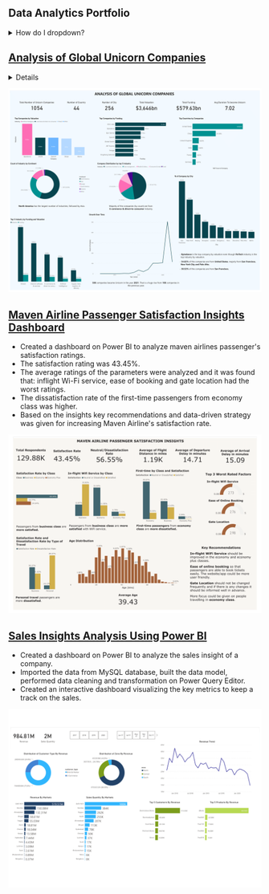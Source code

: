 ## Data Analytics Portfolio

<details>
<summary>How do I dropdown?</summary>
<br>
This is how you dropdown.
</details>

## [Analysis of Global Unicorn Companies](https://github.com/ritusantra/Analysis-of-Global-Unicorn-Companies)
<details>
  <summary> Details </summary>
  <br>
* Created a dashboard on Power BI to analyze the current landscape of unicorn companies around the globe.
*	Data cleaning and data manipulation was done in order to handle missing data. The format of the data was changed for processing of the data.
*	There are 1054 Unicorn companies and it was analysed that most of the founded companies became a Unicorn in the year 2021. 
*	It takes about 7 years for a company to become Unicorn.
*	Bytedance, Shein, SpaceX are the top three companies by valuation.
*	Even though Bytedance is from Artificial Intelligence industry, FinTech industry is the top industry by valuation.
*	47.77% of the companies are from E-commerce & direct-to-consumer industry.
*	54.82% of the companies are from United States, majorly from San Francisco, New York City and Palo Alto. 30.52% of the companies are from San Francisco.
</details>

![](/images/Unicorn_Dashboard_pdf-1.png)

## [Maven Airline Passenger Satisfaction Insights Dashboard](https://github.com/ritusantra/Maven-Airline-Passenger-Satisfaction-Insights-Dashboard-)

* Created a dashboard on Power BI to analyze maven airlines passenger's satisfaction ratings. 
* The satisfaction rating was 43.45%. 
* The average ratings of the parameters were analyzed and it was found that: inflight Wi-Fi service, ease of booking and gate location had the worst ratings. 
* The dissatisfaction rate of the first-time passengers from economy class was higher. 
* Based on the insights key recommendations and data-driven strategy was given for increasing Maven Airline's satisfaction rate.

![](/images/MavenAirline.png)

## [Sales Insights Analysis Using Power BI](https://github.com/ritusantra/Sales-Insights-Analysis-Using-Power-BI)

* Created a dashboard on Power BI to analyze the sales insight of a company. 
* Imported the data from MySQL database, built the data model, performed data cleaning and transformation on Power Query Editor.
* Created an interactive dashboard visualizing the key metrics to keep a track on the sales.

![](/images/Sales_Insights_Analysis_PowerBI_v2-1.png)
